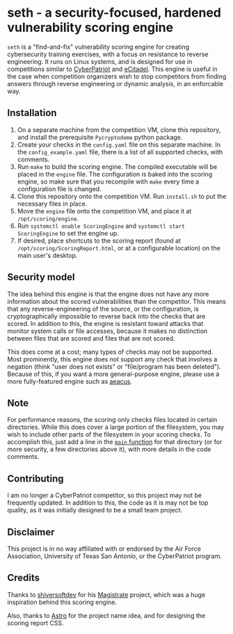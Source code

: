 # seth - a security-focused, hardened vulnerability scoring engine

`seth` is a "find-and-fix" vulnerability scoring engine for creating cybersecurity training exercises,
with a focus on resistance to reverse engineering. It runs on Linux systems, and is designed for use in
competitions similar to [CyberPatriot](https://www.uscyberpatriot.org/) and [eCitadel](https://ecitadel.org/).
This engine is useful in the case when competition organizers wish to stop competitors from finding answers
through reverse engineering or dynamic analysis, in an enforcable way.

## Installation
1. On a separate machine from the competition VM, clone this repository, and install the prerequisite `Pycryptodome` python package.
2. Create your checks in the `config.yaml` file on this separate machine. In the `config_example.yaml` file, there is a list of all supported checks, with comments.
3. Run `make` to build the scoring engine. The compiled executable will be placed in the `engine` file. The configuration is baked into the scoring engine, so make sure that you recompile with `make` every time a configuration file is changed.
4. Clone this repository onto the competition VM. Run `install.sh` to put the necessary files in place.
5. Move the `engine` file onto the competition VM, and place it at `/opt/scoring/engine`.
6. Run `systemctl enable ScoringEngine` and `systemctl start ScoringEngine` to set the engine up.
7. If desired, place shortcuts to the scoring report (found at `/opt/scoring/ScoringReport.html`, or at a configurable location) on the main user's desktop.

## Security model
The idea behind this engine is that the engine does not have any more information about the scored vulnerabilities than the competitor. This means that any reverse-engineering of the source, or the configuration, is cryptographically impossible to reverse back into the checks that are scored. In addition to this, the engine is resistant toward attacks that monitor system calls or file accesses, because it makes no distinction between files that are scored and files that are not scored.

This does come at a cost; many types of checks may not be supported. Most prominently, this engine does not support any check that involves a negation (think "user does not exists" or "file/program has been deleted"). Because of this, if you want a more general-purpose engine, please use a more fully-featured engine such as [aeacus](https://github.com/elysium-suite/aeacus). 

## Note
For performance reasons, the scoring only checks files located in certain directories. While this does cover a large portion of the filesystem, you may wish to include other parts of the filesystem in your scoring checks. To accomplish this, just add a line in the [`main` function](https://github.com/Eth007/seth/blob/d70d2ec1b3b84dcf082594bfddb88ad9b5468dd8/src/engine.c#L51) for that directory (or for more security, a few directories above it), with more details in the code comments.

## Contributing
I am no longer a CyberPatriot competitor, so this project may not be frequently updated. In addition to this, the code as it is may not be top quality, as it was initially designed to be a small team project. 

## Disclaimer
This project is in no way affiliated with or endorsed by the Air Force Association, University of Texas San Antonio, or the CyberPatriot program.

## Credits
Thanks to [shiversoftdev](https://github.com/shiversoftdev) for his [Magistrate](http://magistrate.shiversoft.net/) project, which was a huge inspiration behind this scoring engine.

Also, thanks to [Astro](https://github.com/Astro1779) for the project name idea, and for designing the scoring report CSS.
